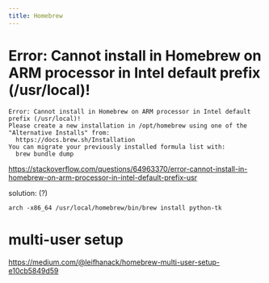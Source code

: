 ```yaml
---
title: Homebrew
---
```


# Error: Cannot install in Homebrew on ARM processor in Intel default prefix (/usr/local)!
```
Error: Cannot install in Homebrew on ARM processor in Intel default prefix (/usr/local)!
Please create a new installation in /opt/homebrew using one of the
"Alternative Installs" from:
  https://docs.brew.sh/Installation
You can migrate your previously installed formula list with:
  brew bundle dump
```
https://stackoverflow.com/questions/64963370/error-cannot-install-in-homebrew-on-arm-processor-in-intel-default-prefix-usr

solution: (?)
```
arch -x86_64 /usr/local/homebrew/bin/brew install python-tk
```

# multi-user setup
<https://medium.com/@leifhanack/homebrew-multi-user-setup-e10cb5849d59>

